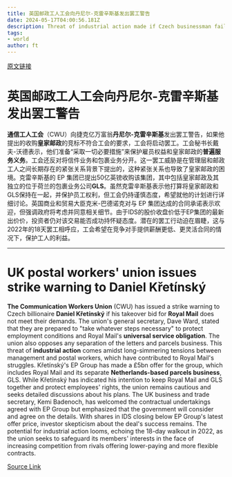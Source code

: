 ```yaml
---
title: 英国邮政工人工会向丹尼尔-克雷辛斯基发出罢工警告
date: 2024-05-17T04:00:56.181Z
description: Threat of industrial action made if Czech businessman fails to meet demands over takeover bid for Royal Mail
tags: 
- world
author: ft
---
```


[原文链接](https://ft.com/content/eb459766-9ea5-4e31-909f-a65b39372133)

# 英国邮政工人工会向丹尼尔-克雷辛斯基发出罢工警告

**通信工人工会**（CWU）向捷克亿万富翁**丹尼尔-克雷辛斯基**发出罢工警告，如果他提出的收购**皇家邮政**的竞标不符合工会的要求，工会将启动罢工。工会秘书长戴夫-沃德表示，他们准备“采取一切必要措施”来保护雇员权益和皇家邮政的**普遍服务义务**。工会还反对将信件业务和包裹业务分开。这一罢工威胁是在管理层和邮政工人之间长期存在的紧张关系背景下提出的，这种紧张关系也导致了皇家邮政的困境。克雷辛斯基的 EP 集团已提出50亿英镑收购该集团，其中包括皇家邮政及其独立的位于荷兰的包裹业务公司**GLS**。虽然克雷辛斯基表示他打算将皇家邮政和GLS保持在一起，并保护员工权利，但工会仍持谨慎态度，希望就他的计划进行详细讨论。英国商业和贸易大臣克米-巴德诺克对与 EP 集团达成的合同承诺表示欢迎，但强调政府将考虑并同意相关细节。由于IDS的股价收盘价低于EP集团的最新出价价，投资者仍对该交易能否成功持怀疑态度。潜在的罢工行动迫在眉睫，这与2022年的18天罢工相呼应，工会希望在竞争对手提供薪酬更低、更灵活合同的情况下，保护工人的利益。

---

# UK postal workers' union issues strike warning to Daniel Křetínský 

**The Communication Workers Union** (CWU) has issued a strike warning to Czech billionaire **Daniel Křetínský** if his takeover bid for **Royal Mail** does not meet their demands. The union's general secretary, Dave Ward, stated that they are prepared to "take whatever steps necessary" to protect employment conditions and Royal Mail's **universal service obligation**. The union also opposes any separation of the letters and parcels business. This threat of **industrial action** comes amidst long-simmering tensions between management and postal workers, which have contributed to Royal Mail's struggles. Křetínský's EP Group has made a £5bn offer for the group, which includes Royal Mail and its separate **Netherlands-based parcels business**, GLS. While Křetínský has indicated his intention to keep Royal Mail and GLS together and protect employees' rights, the union remains cautious and seeks detailed discussions about his plans. The UK business and trade secretary, Kemi Badenoch, has welcomed the contractual undertakings agreed with EP Group but emphasized that the government will consider and agree on the details. With shares in IDS closing below EP Group's latest offer price, investor skepticism about the deal's success remains. The potential for industrial action looms, echoing the 18-day walkout in 2022, as the union seeks to safeguard its members' interests in the face of increasing competition from rivals offering lower-paying and more flexible contracts.

[Source Link](https://ft.com/content/eb459766-9ea5-4e31-909f-a65b39372133)

